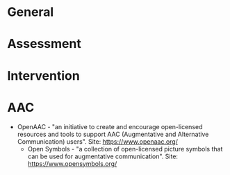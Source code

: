 # General


# Assessment


# Intervention


# AAC
* OpenAAC - "an initiative to create and encourage open-licensed resources and tools to support AAC (Augmentative and Alternative Communication) users". Site: https://www.openaac.org/
  * Open Symbols - "a collection of open-licensed picture symbols that can be used for augmentative communication". Site: https://www.opensymbols.org/
  

